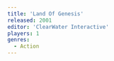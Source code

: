 ```yaml
---
title: 'Land Of Genesis'
released: 2001
editor: 'ClearWater Interactive'
players: 1
genres:
  - Action
---
```

